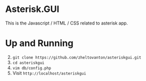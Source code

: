 # Asterisk.GUI

 This is the Javascript / HTML / CSS related to asterisk app.

# Up and Running

2. `git clone https://github.com/zheltovanton/asteriskgui.git`
1. `cd asteriskgui`
1. `vim db/config.php`
5. Visit `http://localhost/asteriskgui`

